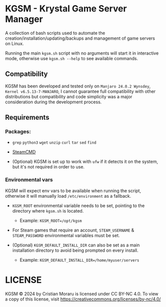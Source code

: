 # KGSM - Krystal Game Server Manager

A collection of bash scripts used to automate the creation/installation/updating/backups and management of game servers on Linux.

Running the main `kgsm.sh` script with no arguments will start it in interactive mode, otherwise use `kgsm.sh --help` to see available commands.

## Compatibility

KGSM has been developed and tested only on `Manjaro 24.0.2 Wynsdey`, `Kernel v6.5.13-7-MANJARO`, I cannot guarantee full compatibility with other distributions but compatibility and code simplicity was a major consideration during the development process.

## Requirements

### Packages:

- `grep` `python3` `wget` `unzip` `curl` `tar` `sed` `find`

- [SteamCMD](https://developer.valvesoftware.com/wiki/SteamCMD)

- (Optional) KGSM is set up to work with `ufw` if it detects it on the system, but it's not required in order to use.

### Environmental vars

KGSM will expect env vars to be available when running the script, otherwise it will manually load `/etc/environment` as a fallback.

- `KGSM_ROOT` environmental variable needs to be set, pointing to the directory where `kgsm.sh` is located.

  - Example: `KGSM_ROOT=/opt/kgsm`

- For Steam games that require an account, `STEAM_USERNAME` & `STEAM_PASSWORD` environmental variables must be set.

- (Optional) `KGSM_DEFAULT_INSTALL_DIR` can also be set as a main installation directory to avoid being prompted on every install.
  - Example: `KGSM_DEFAULT_INSTALL_DIR=/home/myuser/servers`

# LICENSE

KGSM © 2024 by Cristian Moraru is licensed under CC BY-NC 4.0. To view a copy of this license, visit https://creativecommons.org/licenses/by-nc/4.0/
